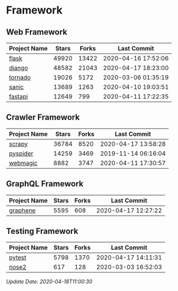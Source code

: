 # Framework

## Web Framework

| Project Name | Stars | Forks | Last Commit |
| ------------ | ----- | ----- | ----------- |
| [flask](https://github.com/pallets/flask) | 49920 | 13422 | 2020-04-16 17:52:06 |
| [django](https://github.com/django/django) | 48582 | 21043 | 2020-04-17 18:23:00 |
| [tornado](https://github.com/tornadoweb/tornado) | 19026 | 5172 | 2020-03-06 01:35:19 |
| [sanic](https://github.com/huge-success/sanic) | 13689 | 1263 | 2020-04-10 19:03:51 |
| [fastapi](https://github.com/tiangolo/fastapi) | 12649 | 799 | 2020-04-11 17:22:35 |

## Crawler Framework

| Project Name | Stars | Forks | Last Commit |
| ------------ | ----- | ----- | ----------- |
| [scrapy](https://github.com/scrapy/scrapy) | 36784 | 8520 | 2020-04-17 13:58:28 |
| [pyspider](https://github.com/binux/pyspider) | 14259 | 3469 | 2019-11-14 06:16:04 |
| [webmagic](https://github.com/code4craft/webmagic) | 8882 | 3747 | 2020-04-11 17:30:57 |

## GraphQL Framework

| Project Name | Stars | Forks | Last Commit |
| ------------ | ----- | ----- | ----------- |
| [graphene](https://github.com/graphql-python/graphene) | 5595 | 608 | 2020-04-17 12:27:22 |

## Testing Framework

| Project Name | Stars | Forks | Last Commit |
| ------------ | ----- | ----- | ----------- |
| [pytest](https://github.com/pytest-dev/pytest) | 5798 | 1370 | 2020-04-17 14:11:31 |
| [nose2](https://github.com/nose-devs/nose2) | 617 | 128 | 2020-03-03 16:52:03 |

*Update Date: 2020-04-18T11:00:30*